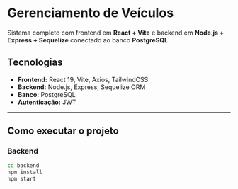 # Gerenciamento de Veículos

Sistema completo com frontend em **React + Vite** e backend em **Node.js + Express + Sequelize** conectado ao banco **PostgreSQL**.

## Tecnologias

- **Frontend:** React 19, Vite, Axios, TailwindCSS
- **Backend:** Node.js, Express, Sequelize ORM
- **Banco:** PostgreSQL
- **Autenticação:** JWT

---

## Como executar o projeto

### Backend

```bash
cd backend
npm install
npm start
